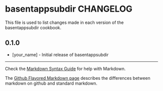 # basentappsubdir CHANGELOG

This file is used to list changes made in each version of the basentappsubdir cookbook.

## 0.1.0
- [your_name] - Initial release of basentappsubdir

- - -
Check the [Markdown Syntax Guide](http://daringfireball.net/projects/markdown/syntax) for help with Markdown.

The [Github Flavored Markdown page](http://github.github.com/github-flavored-markdown/) describes the differences between markdown on github and standard markdown.
